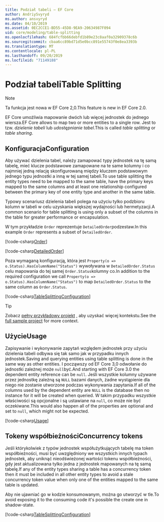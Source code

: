 ```yaml
---
title: Podział tabeli — EF Core
author: AndriySvyryd
ms.author: ansvyryd
ms.date: 04/10/2019
ms.assetid: 0EC2CCE1-BD55-45D8-9EA9-20634987F094
uid: core/modeling/table-splitting
ms.openlocfilehash: 684fcfbb66debfd1b89e23c8aaf0a32909378c6b
ms.sourcegitcommit: cbaa6cc89bd71d5e0bcc891e55743f0e8ea3393b
ms.translationtype: MT
ms.contentlocale: pl-PL
ms.lasthandoff: 09/20/2019
ms.locfileid: "71149188"
---
```

# <a name="table-splitting"></a><span data-ttu-id="b4f61-102">Podział tabeli</span><span class="sxs-lookup"><span data-stu-id="b4f61-102">Table Splitting</span></span>

>[!NOTE]
> <span data-ttu-id="b4f61-103">Ta funkcja jest nowa w EF Core 2,0.</span><span class="sxs-lookup"><span data-stu-id="b4f61-103">This feature is new in EF Core 2.0.</span></span>

<span data-ttu-id="b4f61-104">EF Core umożliwia mapowanie dwóch lub więcej jednostek do jednego wiersza.</span><span class="sxs-lookup"><span data-stu-id="b4f61-104">EF Core allows to map two or more entities to a single row.</span></span> <span data-ttu-id="b4f61-105">Jest to tzw. _dzielenie tabeli_ lub _udostępnianie tabel_.</span><span class="sxs-lookup"><span data-stu-id="b4f61-105">This is called _table splitting_ or _table sharing_.</span></span>

## <a name="configuration"></a><span data-ttu-id="b4f61-106">Konfiguracja</span><span class="sxs-lookup"><span data-stu-id="b4f61-106">Configuration</span></span>

<span data-ttu-id="b4f61-107">Aby używać dzielenia tabel, należy zamapować typy jednostek na tę samą tabelę, mieć klucze podstawowe zamapowane na te same kolumny i co najmniej jedną relację skonfigurowaną między kluczem podstawowym jednego typu jednostki a inną w tej samej tabeli.</span><span class="sxs-lookup"><span data-stu-id="b4f61-107">To use table splitting the entity types need to be mapped to the same table, have the primary keys mapped to the same columns and at least one relationship configured between the primary key of one entity type and another in the same table.</span></span>

<span data-ttu-id="b4f61-108">Typowy scenariusz dzielenia tabeli polega na użyciu tylko podzbioru kolumn w tabeli w celu uzyskania większej wydajności lub hermetyzacji.</span><span class="sxs-lookup"><span data-stu-id="b4f61-108">A common scenario for table splitting is using only a subset of the columns in the table for greater performance or encapsulation.</span></span>

<span data-ttu-id="b4f61-109">W tym przykładzie `Order` reprezentuje `DetailedOrder`podzestaw.</span><span class="sxs-lookup"><span data-stu-id="b4f61-109">In this example `Order` represents a subset of `DetailedOrder`.</span></span>

[!code-csharp[Order](../../../samples/core/Modeling/TableSplitting/Order.cs?name=Order)]

[!code-csharp[DetailedOrder](../../../samples/core/Modeling/TableSplitting/DetailedOrder.cs?name=DetailedOrder)]

<span data-ttu-id="b4f61-110">Poza wymaganą konfiguracją, która jest `Property(o => o.Status).HasColumnName("Status")` wywoływana w `DetailedOrder.Status` celu mapowania do tej samej `Order.Status`kolumny co.</span><span class="sxs-lookup"><span data-stu-id="b4f61-110">In addition to the required configuration we call `Property(o => o.Status).HasColumnName("Status")` to map `DetailedOrder.Status` to the same column as `Order.Status`.</span></span>

[!code-csharp[TableSplittingConfiguration](../../../samples/core/Modeling/TableSplitting/TableSplittingContext.cs?name=TableSplitting&highlight=3)]

> [!TIP]
> <span data-ttu-id="b4f61-111">Zobacz [pełny przykładowy projekt](https://github.com/aspnet/EntityFramework.Docs/tree/master/samples/core/Modeling/TableSplitting) , aby uzyskać więcej kontekstu.</span><span class="sxs-lookup"><span data-stu-id="b4f61-111">See the [full sample project](https://github.com/aspnet/EntityFramework.Docs/tree/master/samples/core/Modeling/TableSplitting) for more context.</span></span>

## <a name="usage"></a><span data-ttu-id="b4f61-112">Użycie</span><span class="sxs-lookup"><span data-stu-id="b4f61-112">Usage</span></span>

<span data-ttu-id="b4f61-113">Zapisywanie i wykonywanie zapytań względem jednostek przy użyciu dzielenia tabeli odbywa się tak samo jak w przypadku innych jednostek.</span><span class="sxs-lookup"><span data-stu-id="b4f61-113">Saving and querying entities using table splitting is done in the same way as other entities.</span></span> <span data-ttu-id="b4f61-114">I począwszy od EF Core 3,0 odwołanie do jednostki zależnej może `null`być.</span><span class="sxs-lookup"><span data-stu-id="b4f61-114">And starting with EF Core 3.0 the dependent entity reference can be `null`.</span></span> <span data-ttu-id="b4f61-115">Jeśli wszystkie kolumny używane przez jednostkę zależną są `NULL` bazami danych, żadne wystąpienie dla niego nie zostanie utworzone podczas wykonywania zapytania.</span><span class="sxs-lookup"><span data-stu-id="b4f61-115">If all of the columns used by the dependent entity are `NULL` is the database then no instance for it will be created when queried.</span></span> <span data-ttu-id="b4f61-116">W takim przypadku wszystkie właściwości są opcjonalne i są ustawiane na `null`, co może nie być oczekiwane.</span><span class="sxs-lookup"><span data-stu-id="b4f61-116">This would also happen all of the properties are optional and set to `null`, which might not be expected.</span></span>

[!code-csharp[Usage](../../../samples/core/Modeling/TableSplitting/Program.cs?name=Usage)]

## <a name="concurrency-tokens"></a><span data-ttu-id="b4f61-117">Tokeny współbieżności</span><span class="sxs-lookup"><span data-stu-id="b4f61-117">Concurrency tokens</span></span>

<span data-ttu-id="b4f61-118">Jeśli którykolwiek z typów jednostek współużytkujących tabelę ma token współbieżności, musi być uwzględniony we wszystkich innych typach jednostek, aby uniknąć nieodświeżonej wartości tokenu współbieżności, gdy jest aktualizowana tylko jedna z jednostek mapowanych na tę samą tabelę.</span><span class="sxs-lookup"><span data-stu-id="b4f61-118">If any of the entity types sharing a table has a concurrency token then it must be included in all other entity types to avoid a stale concurrency token value when only one of the entities mapped to the same table is updated.</span></span>

<span data-ttu-id="b4f61-119">Aby nie ujawniać go w kodzie konsumowanym, można go utworzyć w tle.</span><span class="sxs-lookup"><span data-stu-id="b4f61-119">To avoid exposing it to the consuming code it's possible the create one in shadow-state.</span></span>

[!code-csharp[TableSplittingConfiguration](../../../samples/core/Modeling/TableSplitting/TableSplittingContext.cs?name=ConcurrencyToken&highlight=2)]